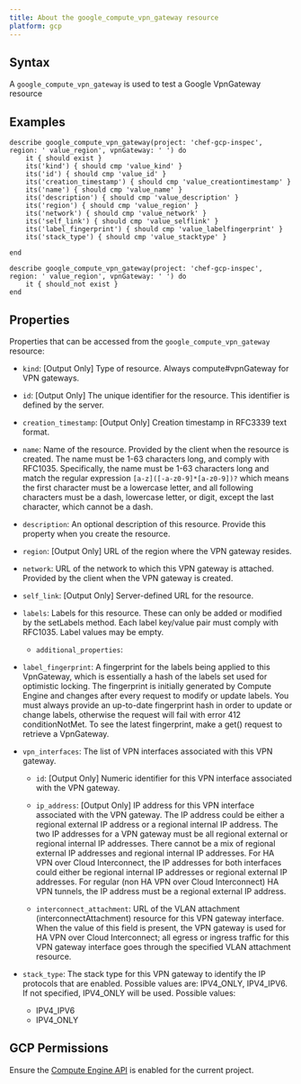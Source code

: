 ```yaml
---
title: About the google_compute_vpn_gateway resource
platform: gcp
---
```


## Syntax
A `google_compute_vpn_gateway` is used to test a Google VpnGateway resource

## Examples
```
describe google_compute_vpn_gateway(project: 'chef-gcp-inspec', region: ' value_region', vpnGateway: ' ') do
	it { should exist }
	its('kind') { should cmp 'value_kind' }
	its('id') { should cmp 'value_id' }
	its('creation_timestamp') { should cmp 'value_creationtimestamp' }
	its('name') { should cmp 'value_name' }
	its('description') { should cmp 'value_description' }
	its('region') { should cmp 'value_region' }
	its('network') { should cmp 'value_network' }
	its('self_link') { should cmp 'value_selflink' }
	its('label_fingerprint') { should cmp 'value_labelfingerprint' }
	its('stack_type') { should cmp 'value_stacktype' }

end

describe google_compute_vpn_gateway(project: 'chef-gcp-inspec', region: ' value_region', vpnGateway: ' ') do
	it { should_not exist }
end
```

## Properties
Properties that can be accessed from the `google_compute_vpn_gateway` resource:


  * `kind`: [Output Only] Type of resource. Always compute#vpnGateway for VPN gateways.

  * `id`: [Output Only] The unique identifier for the resource. This identifier is defined by the server.

  * `creation_timestamp`: [Output Only] Creation timestamp in RFC3339 text format.

  * `name`: Name of the resource. Provided by the client when the resource is created. The name must be 1-63 characters long, and comply with RFC1035. Specifically, the name must be 1-63 characters long and match the regular expression `[a-z]([-a-z0-9]*[a-z0-9])?` which means the first character must be a lowercase letter, and all following characters must be a dash, lowercase letter, or digit, except the last character, which cannot be a dash.

  * `description`: An optional description of this resource. Provide this property when you create the resource.

  * `region`: [Output Only] URL of the region where the VPN gateway resides.

  * `network`: URL of the network to which this VPN gateway is attached. Provided by the client when the VPN gateway is created.

  * `self_link`: [Output Only] Server-defined URL for the resource.

  * `labels`: Labels for this resource. These can only be added or modified by the setLabels method. Each label key/value pair must comply with RFC1035. Label values may be empty.

    * `additional_properties`: 

  * `label_fingerprint`: A fingerprint for the labels being applied to this VpnGateway, which is essentially a hash of the labels set used for optimistic locking. The fingerprint is initially generated by Compute Engine and changes after every request to modify or update labels. You must always provide an up-to-date fingerprint hash in order to update or change labels, otherwise the request will fail with error 412 conditionNotMet. To see the latest fingerprint, make a get() request to retrieve a VpnGateway.

  * `vpn_interfaces`: The list of VPN interfaces associated with this VPN gateway.

    * `id`: [Output Only] Numeric identifier for this VPN interface associated with the VPN gateway.

    * `ip_address`: [Output Only] IP address for this VPN interface associated with the VPN gateway. The IP address could be either a regional external IP address or a regional internal IP address. The two IP addresses for a VPN gateway must be all regional external or regional internal IP addresses. There cannot be a mix of regional external IP addresses and regional internal IP addresses. For HA VPN over Cloud Interconnect, the IP addresses for both interfaces could either be regional internal IP addresses or regional external IP addresses. For regular (non HA VPN over Cloud Interconnect) HA VPN tunnels, the IP address must be a regional external IP address.

    * `interconnect_attachment`: URL of the VLAN attachment (interconnectAttachment) resource for this VPN gateway interface. When the value of this field is present, the VPN gateway is used for HA VPN over Cloud Interconnect; all egress or ingress traffic for this VPN gateway interface goes through the specified VLAN attachment resource.

  * `stack_type`: The stack type for this VPN gateway to identify the IP protocols that are enabled. Possible values are: IPV4_ONLY, IPV4_IPV6. If not specified, IPV4_ONLY will be used.
  Possible values:
    * IPV4_IPV6
    * IPV4_ONLY


## GCP Permissions

Ensure the [Compute Engine API](https://console.cloud.google.com/apis/library/compute.googleapis.com/) is enabled for the current project.
